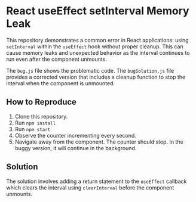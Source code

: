# React useEffect setInterval Memory Leak

This repository demonstrates a common error in React applications: using `setInterval` within the `useEffect` hook without proper cleanup.  This can cause memory leaks and unexpected behavior as the interval continues to run even after the component unmounts.

The `bug.js` file shows the problematic code. The `bugSolution.js` file provides a corrected version that includes a cleanup function to stop the interval when the component is unmounted.

## How to Reproduce

1. Clone this repository.
2. Run `npm install`
3. Run `npm start`
4. Observe the counter incrementing every second.
5. Navigate away from the component.  The counter should stop.  In the buggy version, it will continue in the background.

## Solution

The solution involves adding a return statement to the `useEffect` callback which clears the interval using `clearInterval` before the component unmounts.